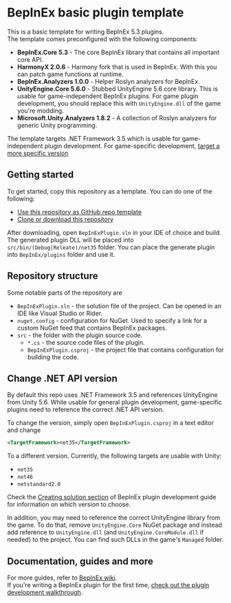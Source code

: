 # BepInEx basic plugin template

This is a basic template for writing BepInEx 5.3 plugins.  
The template comes preconfigured with the following components:

* **BepInEx.Core 5.3** - The core BepInEx library that contains all important core API.
* **HarmonyX 2.0.6** - Harmony fork that is used in BepInEx. With this you can patch game functions at runtime.
* **BepInEx.Analyzers 1.0.0** - Helper Roslyn analyzers for BepInEx.
* **UnityEngine.Core 5.6.0** - Stubbed UnityEngine 5.6 core library. This is usable for game-independent BepInEx plugins. For game plugin development, you should replace this with `UnityEngine.dll` of the game you're modding.
* **Microsoft.Unity.Analyzers 1.8.2** - A collection of Roslyn analyzers for generic Unity programming.

The template targets .NET Framework 3.5 which is usable for game-independent plugin development. For game-specific development, [target a more specific version](#change-net-api-version)

## Getting started

To get started, copy this repository as a template. You can do one of the following:

* [Use this repository as GitHub repo template](https://docs.github.com/en/free-pro-team@latest/github/creating-cloning-and-archiving-repositories/creating-a-repository-from-a-template)
* [Clone or download this repository](https://docs.github.com/en/free-pro-team@latest/github/creating-cloning-and-archiving-repositories/cloning-a-repository)

After downloading, open `BepInExPlugin.sln` in your IDE of choice and build.
The generated plugin DLL will be placed into `src/bin/(Debug|Releate)/net35` folder. 
You can place the generate plugin into `BepInEx/plugins` folder and use it.

## Repository structure

Some notable parts of the repository are

* `BepInExPlugin.sln` - the solution file of the project. Can be opened in an IDE like Visual Studio or Rider.
* `nuget.config` - configuration for NuGet. Used to specify a link for a custom NuGet feed that contains BepInEx packages.
* `src` - the folder with the plugin source code.
    * `*.cs` - the source code files of the plugin.
	* `BepInExPlugin.csproj` - the project file that contains configuration for building the code.

## Change .NET API version

By default this repo uses .NET Framework 3.5 and references UnityEngine from Unity 5.6. While usable for general plugin development, game-specific plugins need to reference the correct .NET API version.

To change the version, simply open `BepInExPlugin.csproj` in a text editor and change

```xml
<TargetFramework>net35</TargetFramework>
```

To a different version. Currently, the following targets are usable with Unity:

* `net35`
* `net46`
* `netstandard2.0`

Check the [Creating solution section](https://bepinex.github.io/bepinex_docs/master/articles/dev_guide/plugin_tutorial/1_setup.html#creating-a-solution) of BepInEx plugin development guide for information on which version to choose.

In addition, you may need to reference the correct UnityEngine library from the game. To do that, remove `UnityEngine.Core` NuGet package and instead add reference to `UnityEngine.dll` (and `UnityEngine.CoreModule.dll` if needed) to the project. You can find such DLLs in the game's `Managed` folder.

## Documentation, guides and more

For more guides, refer to [BepInEx wiki](https://bepinex.github.io/bepinex_docs/master/articles/index.html).  
If you're writing a BepInEx plugin for the first time, [check out the plugin development walkthrough](https://bepinex.github.io/bepinex_docs/master/articles/dev_guide/plugin_tutorial/index.html).